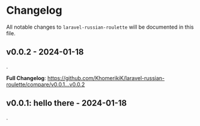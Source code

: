 # Changelog

All notable changes to `laravel-russian-roulette` will be documented in this file.

## v0.0.2 - 2024-01-18

.

**Full Changelog**: https://github.com/KhomerikiK/laravel-russian-roulette/compare/v0.0.1...v0.0.2

## v0.0.1: hello there - 2024-01-18

.
